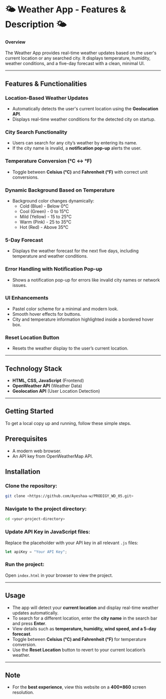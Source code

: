 # 🌤 **Weather App - Features & Description** 🌤  


#### **Overview**  
The Weather App provides real-time weather updates based on the user's current location or any searched city. It displays temperature, humidity, weather conditions, and a five-day forecast with a clean, minimal UI.  

---

## **Features & Functionalities**  

### **Location-Based Weather Updates**  
- Automatically detects the user's current location using the **Geolocation API**.  
- Displays real-time weather conditions for the detected city on startup.  

### **City Search Functionality**  
- Users can search for any city’s weather by entering its name.  
- If the city name is invalid, a **notification pop-up** alerts the user.  

### **Temperature Conversion (°C ↔ °F)**  
- Toggle between **Celsius (°C)** and **Fahrenheit (°F)** with correct unit conversions.  

### **Dynamic Background Based on Temperature**  
- Background color changes dynamically:  
  - Cold (Blue) - Below 0°C  
  - Cool (Green) - 0 to 15°C  
  - Mild (Yellow) - 15 to 25°C  
  - Warm (Pink) - 25 to 35°C  
  - Hot (Red) - Above 35°C  

### **5-Day Forecast**  
- Displays the weather forecast for the next five days, including temperature and weather conditions.  

### **Error Handling with Notification Pop-up**  
- Shows a notification pop-up for errors like invalid city names or network issues.  

### **UI Enhancements**  
- Pastel color scheme for a minimal and modern look.  
- Smooth hover effects for buttons.  
- City and temperature information highlighted inside a bordered hover box.  

### **Reset Location Button**  
- Resets the weather display to the user’s current location.  

---

## **Technology Stack**  
- **HTML, CSS, JavaScript** (Frontend)  
- **OpenWeather API** (Weather Data)  
- **Geolocation API** (User Location Detection)  

---
## **Getting Started**  
To get a local copy up and running, follow these simple steps.  

## **Prerequisites**  
- A modern web browser.  
- An API key from OpenWeatherMap API.  

## **Installation**  

### **Clone the repository:**  
```bash
git clone <https://github.com/Ayeshaa-w/PRODIGY_WD_05.git>
```
### **Navigate to the project directory:**  
```bash
cd <your-project-directory>
```
### **Update API Key in JavaScript files:**  
Replace the placeholder with your API key in all relevant `.js` files:  
```js
let apiKey = "Your API Key";
```
### **Run the project:**  
Open `index.html` in your browser to view the project.  

---

## **Usage**  
- The app will detect your **current location** and display real-time weather updates automatically.  
- To search for a different location, enter the **city name** in the search bar and press **Enter**.  
- View details such as **temperature, humidity, wind speed, and a 5-day forecast**.  
- Toggle between **Celsius (°C) and Fahrenheit (°F)** for temperature conversion.  
- Use the **Reset Location** button to revert to your current location’s weather.  

---

## **Note**  
- For the **best experience**, view this website on a **400×860** screen resolution.  

